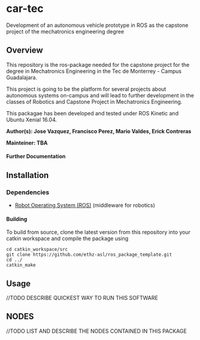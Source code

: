 # car-tec
Development of an autonomous vehicle prototype in ROS as the capstone project of the mechatronics engineering degree

## Overview
This repository is the ros-package needed for the capstone project for the degree in Mechatronics Engineering in the Tec de Monterrey - Campus Guadalajara.

This project is going to be the platform for several projects about autonomous systems on-campus and will lead to further development in the classes of Robotics and Capstone Project in Mechatronics Engineering.

This packagae has been developed and tested under ROS Kinetic and Ubuntu Xenial 16.04.

**Author(s): Jose Vazquez, Francisco Perez, Mario Valdes, Erick Contreras**

**Mainteiner: TBA**

#### Further Documentation

## Installation
### Dependencies

- [Robot Operating System (ROS)](http://wiki.ros.org) (middleware for robotics)

#### Building

To build from source, clone the latest version from this repository into your catkin workspace and compile the package using

	cd catkin_workspace/src
	git clone https://github.com/ethz-asl/ros_package_template.git
	cd ../
	catkin_make
  
## Usage

//TODO DESCRIBE QUICKEST WAY TO RUN THIS SOFTWARE

## NODES

//TODO LIST AND DESCRIBE THE NODES CONTAINED IN THIS PACKAGE
